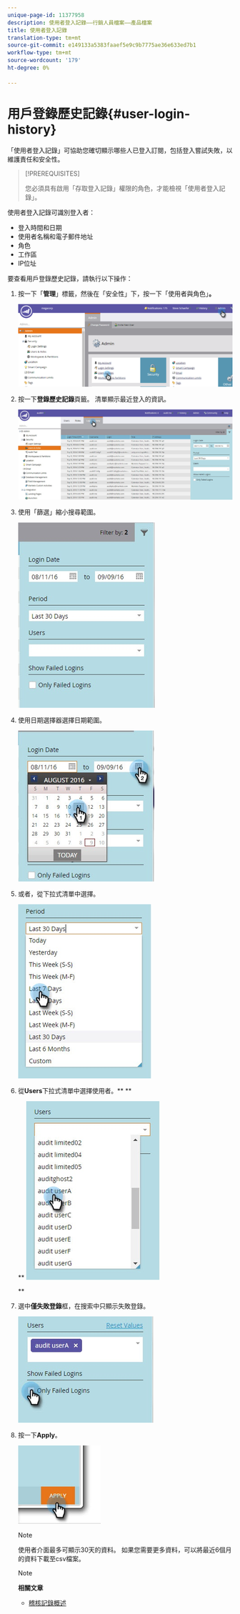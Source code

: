 ```yaml
---
unique-page-id: 11377958
description: 使用者登入記錄——行銷人員檔案——產品檔案
title: 使用者登入記錄
translation-type: tm+mt
source-git-commit: e149133a5383faaef5e9c9b7775ae36e633ed7b1
workflow-type: tm+mt
source-wordcount: '179'
ht-degree: 0%

---
```



# 用戶登錄歷史記錄{#user-login-history}

「使用者登入記錄」可協助您確切顯示哪些人已登入訂閱，包括登入嘗試失敗，以維護責任和安全性。

>[!PREREQUISITES]
>
>您必須具有啟用「存取登入記錄」權限的角色，才能檢視「使用者登入記錄」。

使用者登入記錄可識別登入者：

* 登入時間和日期
* 使用者名稱和電子郵件地址
* 角色
* 工作區
* IP位址

要查看用戶登錄歷史記錄，請執行以下操作：

1. 按一下「**管理**」標籤，然後在「安全性」下，按一下「使用者與角色」**。**

   ![](assets/image2016-7-12-9-3a2-3a31.png)

1. 按一下&#x200B;**登錄歷史記錄**&#x200B;頁籤。 清單顯示最近登入的資訊。

   ![](assets/login-history-tab.jpg)

1. 使用「篩選」縮小搜尋範圍。

   ![](assets/filter-main.jpg)

1. 使用日期選擇器選擇日期範圍。

   ![](assets/select-date-range-hand.jpg)

1. 或者，從下拉式清單中選擇。

   ![](assets/filter-select-from-dropdown.jpg)

1. 從&#x200B;**Users**&#x200B;下拉式清單中選擇使用者。** **

   ** ![](assets/user-dropdown.jpg)

   **

1. 選中&#x200B;**僅失敗登錄**&#x200B;框，在搜索中只顯示失敗登錄。

   ![](assets/only-failed-logins.jpg)

1. 按一下&#x200B;**Apply**。

   ![](assets/click-apply-real.jpg)

   >[!NOTE]
   >
   >使用者介面最多可顯示30天的資料。 如果您需要更多資料，可以將最近6個月的資料下載至csv檔案。

   >[!NOTE]
   >
   >**相關文章**
   >
   >    
   >    
   >    * [稽核記錄概述](audit-trail-overview.md)


